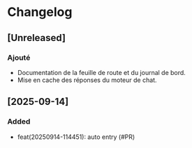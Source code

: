 # Changelog

## [Unreleased]

### Ajouté
- Documentation de la feuille de route et du journal de bord.
- Mise en cache des réponses du moteur de chat.
## [2025-09-14]
### Added
- feat(20250914-114451): auto entry (#PR)
